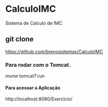 # CalculoIMC
Sistema de Calculo de IMC

## git clone 
https://github.com/brenosistemas/CalculoIMC

### Para rodar com o Tomcat.
mvnw tomcat7:run

#### Para acessar a Aplicação
http://localhost:8080/Exercicio/
